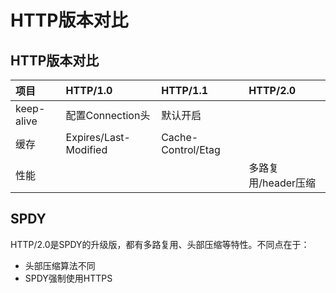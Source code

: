 # HTTP版本对比

## HTTP版本对比

| **项目** | **HTTP/1.0** | **HTTP/1.1** | **HTTP/2.0** |
| :--- | :--- | :--- | :--- |
| keep-alive | 配置Connection头 | 默认开启 |  |
| 缓存 | Expires/Last-Modified | Cache-Control/Etag |  |
| 性能 |  |  | 多路复用/header压缩 |

## SPDY

HTTP/2.0是SPDY的升级版，都有多路复用、头部压缩等特性。不同点在于：

* 头部压缩算法不同
* SPDY强制使用HTTPS